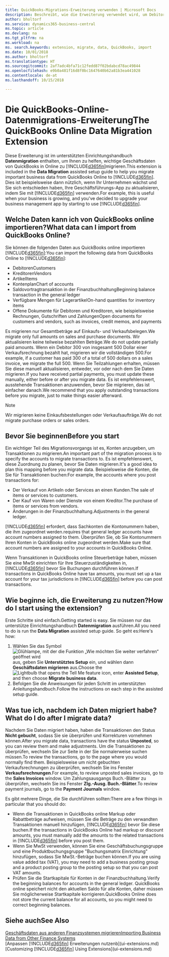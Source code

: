 ```yaml
---
title: QuickBooks-Migrations-Erweiterung verwenden | Microsoft Docs
description: Beschreibt, wie die Erweiterung verwendet wird, um Debitoren, Kreditoren, Artikel und Konten aus QuickBooks Online auf Business Central zu migrieren
author: bholtorf
ms.service: dynamics365-business-central
ms.topic: article
ms.devlang: na
ms.tgt_pltfrm: na
ms.workload: na
ms. search.keywords: extension, migrate, data, QuickBooks, import
ms.date: 10/01/2018
ms.author: bholtorf
ms.translationtype: HT
ms.sourcegitcommit: 2af7adc4bfa71c12fedd87f02bdabcd78ac49844
ms.openlocfilehash: e9b0a481f16d8f0bc1647640b62a81b3ea441028
ms.contentlocale: de-at
ms.lasthandoff: 10/15/2018

---
```


# <a name="the-quickbooks-online-data-migration-extension"></a><span data-ttu-id="99f4d-103">Die QuickBooks-Online-Datenmigrations-Erweiterung</span><span class="sxs-lookup"><span data-stu-id="99f4d-103">The QuickBooks Online Data Migration Extension</span></span>
<span data-ttu-id="99f4d-104">Diese Erweiterung ist im unterstützten Einrichtungshandbuch **Datenmigration** enthalten, um Ihnen zu helfen, wichtige Geschäftsdaten von QuickBooks in Online zu [!INCLUDE[d365fin](includes/d365fin_md.md)]migrieren.</span><span class="sxs-lookup"><span data-stu-id="99f4d-104">This extension is included in the **Data Migration** assisted setup guide to help you migrate important business data from QuickBooks Online to [!INCLUDE[d365fin](includes/d365fin_md.md)].</span></span> <span data-ttu-id="99f4d-105">Dies ist beispielsweise dann nützlich, wenn Ihr Unternehmen wächst und Sie sich entschieden haben, Ihre Geschäftsführungs-App zu aktualisieren, indem Sie mit [!INCLUDE[d365fin](includes/d365fin_md.md)]  verwenden.</span><span class="sxs-lookup"><span data-stu-id="99f4d-105">For example, this is useful when your business is growing, and you've decided to upgrade your business management app by starting to use [!INCLUDE[d365fin](includes/d365fin_md.md)].</span></span>

## <a name="what-data-can-i-import-from-quickbooks-online"></a><span data-ttu-id="99f4d-106">Welche Daten kann ich von QuickBooks online importieren?</span><span class="sxs-lookup"><span data-stu-id="99f4d-106">What data can I import from QuickBooks Online?</span></span>
<span data-ttu-id="99f4d-107">Sie können die folgenden Daten aus QuickBooks online importieren [!INCLUDE[d365fin](includes/d365fin_md.md)]:</span><span class="sxs-lookup"><span data-stu-id="99f4d-107">You can import the following data from QuickBooks Online to [!INCLUDE[d365fin](includes/d365fin_md.md)]:</span></span>  

* <span data-ttu-id="99f4d-108">Debitoren</span><span class="sxs-lookup"><span data-stu-id="99f4d-108">Customers</span></span>
* <span data-ttu-id="99f4d-109">Kreditoren</span><span class="sxs-lookup"><span data-stu-id="99f4d-109">Vendors</span></span>
* <span data-ttu-id="99f4d-110">Artikel</span><span class="sxs-lookup"><span data-stu-id="99f4d-110">Items</span></span>
* <span data-ttu-id="99f4d-111">Kontenplan</span><span class="sxs-lookup"><span data-stu-id="99f4d-111">Chart of accounts</span></span>
* <span data-ttu-id="99f4d-112">Saldovortragtransaktion in der Finanzbuchhaltung</span><span class="sxs-lookup"><span data-stu-id="99f4d-112">Beginning balance transaction in the general ledger</span></span>
* <span data-ttu-id="99f4d-113">Verfügbare Mengen für Lagerartikel</span><span class="sxs-lookup"><span data-stu-id="99f4d-113">On-hand quantities for inventory items</span></span>
* <span data-ttu-id="99f4d-114">Offene Dokumente für Debitoren und Kreditoren, wie beispielsweise Rechnungen, Gutschriften und Zahlungen</span><span class="sxs-lookup"><span data-stu-id="99f4d-114">Open documents for customers and vendors, such as invoices, credit memos, and payments</span></span>

<span data-ttu-id="99f4d-115">Es migrieren nur Gesamtbeträge auf Einkaufs- und Verkaufsbelegen.</span><span class="sxs-lookup"><span data-stu-id="99f4d-115">We migrate only full amounts on sales and purchase documents.</span></span> <span data-ttu-id="99f4d-116">Wir aktualisieren keine teilweise bezahlten Beträge.</span><span class="sxs-lookup"><span data-stu-id="99f4d-116">We do not update partially paid amounts.</span></span> <span data-ttu-id="99f4d-117">Wenn ein Debitor 300 von insgesamt 500 Dollar einer Verkaufsrechnung bezahlt hat, migrieren wir die vollständigen 500.</span><span class="sxs-lookup"><span data-stu-id="99f4d-117">For example, if a customer has paid 300 of a total of 500 dollars on a sales invoice, we migrate the full 500.</span></span> <span data-ttu-id="99f4d-118">Wenn Sie Teilzahlungen erhalten, müssen Sie diese manuell aktualisieren, entweder, vor oder nach dem Sie Daten migrieren.</span><span class="sxs-lookup"><span data-stu-id="99f4d-118">If you have received partial payments, you must update these manually, either before or after you migrate data.</span></span> <span data-ttu-id="99f4d-119">Es ist empfehlenswert, ausstehende Transaktionen anzuwenden, bevor Sie migrieren, das ist einfacher danach.</span><span class="sxs-lookup"><span data-stu-id="99f4d-119">We recommend that you apply outstanding transactions before you migrate, just to make things easier afterward.</span></span>

> [!NOTE]  
>   <span data-ttu-id="99f4d-120">Wir migrieren keine Einkaufsbestellungen oder Verkaufsaufträge.</span><span class="sxs-lookup"><span data-stu-id="99f4d-120">We do not migrate purchase orders or sales orders.</span></span>

## <a name="before-you-start"></a><span data-ttu-id="99f4d-121">Bevor Sie beginnen</span><span class="sxs-lookup"><span data-stu-id="99f4d-121">Before you start</span></span>
<span data-ttu-id="99f4d-122">Ein wichtiger Teil des Migrationsvorgangs ist es, Konten anzugeben, um Transaktionen zu migrieren.</span><span class="sxs-lookup"><span data-stu-id="99f4d-122">An important part of the migration process is to specify the accounts to migrate transactions to.</span></span> <span data-ttu-id="99f4d-123">Es ist empfehlenswert, diese Zuordnung zu planen, bevor Sie Daten migrieren.</span><span class="sxs-lookup"><span data-stu-id="99f4d-123">It's a good idea to plan this mapping before you migrate data.</span></span> <span data-ttu-id="99f4d-124">Beispielsweise die Konten, die Sie für Transaktionen buchen:</span><span class="sxs-lookup"><span data-stu-id="99f4d-124">For example, the accounts where you post transactions for:</span></span>  

* <span data-ttu-id="99f4d-125">Der Verkauf von Artikeln oder Services an einen Kunden.</span><span class="sxs-lookup"><span data-stu-id="99f4d-125">The sale of items or services to customers.</span></span>
* <span data-ttu-id="99f4d-126">Der Kauf von Waren oder Dienste von einem Kreditor.</span><span class="sxs-lookup"><span data-stu-id="99f4d-126">The purchase of items or services from vendors.</span></span>  
* <span data-ttu-id="99f4d-127">Änderungen in der Finanzbuchhaltung.</span><span class="sxs-lookup"><span data-stu-id="99f4d-127">Adjustments in the general ledger.</span></span>  

[!INCLUDE[d365fin](includes/d365fin_md.md)] <span data-ttu-id="99f4d-128">erfordert, dass Sachkonten die Kontonummern haben, die ihm zugeordnet werden.</span><span class="sxs-lookup"><span data-stu-id="99f4d-128">requires that general ledger accounts have account numbers assigned to them.</span></span> <span data-ttu-id="99f4d-129">Überprüfen Sie, ob Sie Kontonummern Ihren Konten in QuickBooks online zugeordnet werden.</span><span class="sxs-lookup"><span data-stu-id="99f4d-129">Make sure that account numbers are assigned to your accounts in QuickBooks Online.</span></span>

<span data-ttu-id="99f4d-130">Wenn Transaktionen in QuickBooks online Steuerbeträge haben, müssen Sie eine MwSt einrichten für Ihre Steuerzuständigkeiten in, [!INCLUDE[d365fin](includes/d365fin_md.md)] bevor Sie Buchungen durchführen können.</span><span class="sxs-lookup"><span data-stu-id="99f4d-130">If transactions in QuickBooks Online have tax amounts, you must set up a tax account for your tax jurisdictions in [!INCLUDE[d365fin](includes/d365fin_md.md)] before you can post transactions.</span></span>

## <a name="how-do-i-start-using-the-extension"></a><span data-ttu-id="99f4d-131">Wie beginne ich, die Erweiterung zu nutzen?</span><span class="sxs-lookup"><span data-stu-id="99f4d-131">How do I start using the extension?</span></span>
<span data-ttu-id="99f4d-132">Erste Schritte sind einfach.</span><span class="sxs-lookup"><span data-stu-id="99f4d-132">Getting started is easy.</span></span> <span data-ttu-id="99f4d-133">Sie müssen nur das unterstütze Einrichtungshandbuch **Datenmigration** ausführen.</span><span class="sxs-lookup"><span data-stu-id="99f4d-133">All you need to do is run the **Data Migration** assisted setup guide.</span></span> <span data-ttu-id="99f4d-134">So geht es:</span><span class="sxs-lookup"><span data-stu-id="99f4d-134">Here's how:</span></span>

1. <span data-ttu-id="99f4d-135">Wählen Sie das Symbol ![Glühlampe, mit der die Funktion „Wie möchten Sie weiter verfahren“ geöffnet wird](media/ui-search/search_small.png "Wie möchten Sie weiter verfahren?") aus, geben Sie **Unterstütztes Setup** ein, und wählen dann **Geschäftsdaten migrieren** aus.</span><span class="sxs-lookup"><span data-stu-id="99f4d-135">Choose the ![Lightbulb that opens the Tell Me feature](media/ui-search/search_small.png "Tell me what you want to do") icon, enter **Assisted Setup**, and then choose **Migrate business data**.</span></span>
2. <span data-ttu-id="99f4d-136">Befolgen Sie die Anweisungen für jeden Schritt im unterstützten Anleitungshandbuch.</span><span class="sxs-lookup"><span data-stu-id="99f4d-136">Follow the instructions on each step in the assisted setup guide.</span></span>

## <a name="what-do-i-do-after-i-migrate-data"></a><span data-ttu-id="99f4d-137">Was tue ich, nachdem ich Daten migriert habe?</span><span class="sxs-lookup"><span data-stu-id="99f4d-137">What do I do after I migrate data?</span></span>
<span data-ttu-id="99f4d-138">Nachdem Sie Daten migriert haben, haben die Transaktionen den Status **Nicht gebucht**, sodass Sie sie überprüfen und Korrekturen vornehmen können.</span><span class="sxs-lookup"><span data-stu-id="99f4d-138">After you migrate data, transactions have the status **Unposted**, so you can review them and make adjustments.</span></span> <span data-ttu-id="99f4d-139">Um die Transaktionen zu überprüfen, wechseln Sie zur Seite in der Sie normalerweise suchen müssen.</span><span class="sxs-lookup"><span data-stu-id="99f4d-139">To review the transactions, go to the page where you would normally find them.</span></span> <span data-ttu-id="99f4d-140">Beispielsweise um nicht gebuchten Verkaufsrechnungen zu überprüfen, wechseln Sie ins Fenster **Verkaufsrechnungen**.</span><span class="sxs-lookup"><span data-stu-id="99f4d-140">For example, to review unposted sales invoices, go to the **Sales Invoices** window.</span></span> <span data-ttu-id="99f4d-141">Um Zahlungsausgangs Buch.-Blätter zu überprüfen, wechseln Sie ins Fenster **Zlg.-Ausg. Buch.-Blätter**.</span><span class="sxs-lookup"><span data-stu-id="99f4d-141">To review payment journals, go to the **Payment Journals** window.</span></span>   

<span data-ttu-id="99f4d-142">Es gibt mehrere Dinge, die Sie durchführen sollten:</span><span class="sxs-lookup"><span data-stu-id="99f4d-142">There are a few things in particular that you should do:</span></span>

* <span data-ttu-id="99f4d-143">Wenn die Transaktionen in QuickBooks online Markup oder Rabattbeträge aufweisen, müssen Sie die Beträge zu den verwandten Transaktionen manuell hinzufügen, [!INCLUDE[d365fin](includes/d365fin_md.md)] bevor Sie diese buchen.</span><span class="sxs-lookup"><span data-stu-id="99f4d-143">If the transactions in QuickBooks Online had markup or discount amounts, you must manually add the amounts to the related transactions in [!INCLUDE[d365fin](includes/d365fin_md.md)] before you post them.</span></span>
* <span data-ttu-id="99f4d-144">Wenn Sie MwSt verwenden, können Sie eine Geschäftsbuchungsgruppe und eine Produktbuchungsgruppe "Buchungsmatrix Einrichtung" hinzufügen, sodass Sie MwSt.-Beträge buchen können.</span><span class="sxs-lookup"><span data-stu-id="99f4d-144">If you are using value added tax (VAT), you may need to add a business posting group and a product posting group to the posting setup so that you can post VAT amounts.</span></span>
* <span data-ttu-id="99f4d-145">Prüfen Sie die Startkapitale für Konten in der Finanzbuchhaltung.</span><span class="sxs-lookup"><span data-stu-id="99f4d-145">Verify the beginning balances for accounts in the general ledger.</span></span> <span data-ttu-id="99f4d-146">QuickBooks online speichert nicht den aktuellen Saldo für alle Konten, daher müssen Sie möglicherweise Startkapitale korrigieren.</span><span class="sxs-lookup"><span data-stu-id="99f4d-146">QuickBooks Online does not store the current balance for all accounts, so you might need to correct beginning balances.</span></span>

## <a name="see-also"></a><span data-ttu-id="99f4d-147">Siehe auch</span><span class="sxs-lookup"><span data-stu-id="99f4d-147">See Also</span></span>
[<span data-ttu-id="99f4d-148">Geschäftsdaten aus anderen Finanzsystemen migrieren</span><span class="sxs-lookup"><span data-stu-id="99f4d-148">Importing Business Data from Other Finance Systems</span></span>](across-import-data-configuration-packages.md)  
<span data-ttu-id="99f4d-149">[Anpassen [!INCLUDE[d365fin](includes/d365fin_md.md)] Erweiterungen nutzenb](ui-extensions.md)</span><span class="sxs-lookup"><span data-stu-id="99f4d-149">[Customizing [!INCLUDE[d365fin](includes/d365fin_md.md)] Using Extensions](ui-extensions.md)</span></span>  

